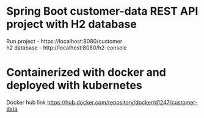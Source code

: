 # Spring Boot customer-data REST API project with H2 database
Run project - https://localhost:8080/customer <br />
h2 database - http://localhost:8080/h2-console
# Containerized with docker and deployed with kubernetes

Docker hub link
https://hub.docker.com/repository/docker/d1247/customer-data
